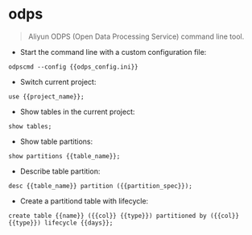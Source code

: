 # odps

> Aliyun ODPS (Open Data Processing Service) command line tool.

- Start the command line with a custom configuration file:

`odpscmd --config {{odps_config.ini}}`

- Switch current project:

`use {{project_name}};`

- Show tables in the current project:

`show tables;`

- Show table partitions:

`show partitions {{table_name}};`

- Describe table partition:

`desc {{table_name}} partition ({{partition_spec}});`

- Create a partitiond table with lifecycle:

`create table {{name}} ({{col}} {{type}}) partitioned by ({{col}} {{type}}) lifecycle {{days}};`

